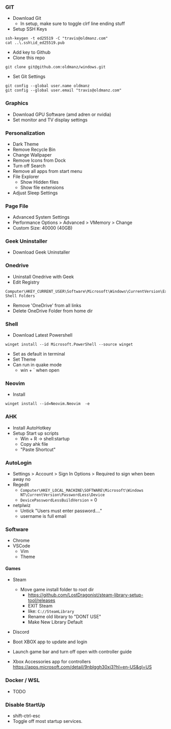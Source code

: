 ### GIT
- Download Git
  - In setup, make sure to toggle clrf line ending stuff
- Setup SSH Keys
```
ssh-keygen -t ed25519 -C "travis@oldmanz.com"
cat ..\.ssh\id_ed25519.pub
```
- Add key to Github
- Clone this repo
```
git clone git@github.com:oldmanz/windows.git
```
- Set Git Settings
```
git config --global user.name oldmanz
git config --global user.email "travis@oldmanz.com"
```

### Graphics
- Download GPU Software (amd adren or nvidia)
- Set monitor and TV display settings

### Personalization
- Dark Theme
- Remove Recycle Bin
- Change Wallpaper
- Remove Icons from Dock
- Turn off Search
- Remove all apps from start menu
- File Explorer
  - Show Hidden files
  - Show file extensions
- Adjust Sleep Settings

### Page File
- Advanced System Settings
- Performance Options > Advanced > VMemory > Change
- Custom Size: 40000  (40GB)

### Geek Uninstaller
- Download Geek Uninstaller

### Onedrive
- Uninstall Onedrive with Geek
- Edit Registry
```
Computer\HKEY_CURRENT_USER\Software\Microsoft\Windows\CurrentVersion\Explorer\User Shell Folders
```
  - Remove 'OneDrive' from all links
- Delete OneDrive Folder from home dir

### Shell
- Download Latest Powershell
```
winget install --id Microsoft.PowerShell --source winget
```
- Set as default in terminal
- Set Theme
- Can run in quake mode
    - win + ` when open

### Neovim
- Install
```
winget install --id=Neovim.Neovim  -e
```

### AHK
- Install AutoHotkey
- Setup Start up scripts
  - Win + R -> shell:startup
  - Copy ahk file
  - "Paste Shortcut"

### AutoLogin
- Settings > Account > Sign In Options > Required to sign when been away no
- Regedit
  - `Computer\HKEY_LOCAL_MACHINE\SOFTWARE\Microsoft\Windows NT\CurrentVersion\PasswordLess\Device`
  - `DevicePasswordLessBuildVersion` = 0
- netplwiz
  - Untick "Users must enter password...."
  - username is full email

### Software
- Chrome
- VSCode
    - Vim
    - Theme

#### Games
- Steam
  - Move game install folder to root dir
    - https://github.com/LostDragonist/steam-library-setup-tool/releases
    - EXIT Steam
    - like: `C://SteamLibrary`
    - Rename old library to "DONT USE"
    - Make New Library Default

- Discord
- Boot XBOX app to update and login
- Launch game bar and turn off open with controller guide
- Xbox Accessories app for controllers https://apps.microsoft.com/detail/9nblggh30xj3?hl=en-US&gl=US



### Docker / WSL
- TODO


### Disable StartUp 
- shift-ctrl-esc
- Toggle off most startup services.

